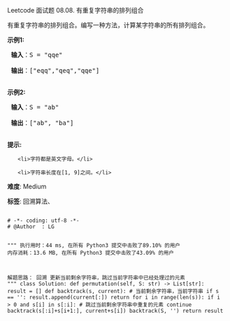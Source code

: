Leetcode 面试题 08.08. 有重复字符串的排列组合
<p>有重复字符串的排列组合。编写一种方法，计算某字符串的所有排列组合。</p>


<p><strong>示例1:</strong></p>



<pre><strong> 输入</strong>：S = &quot;qqe&quot;

<strong> 输出</strong>：[&quot;eqq&quot;,&quot;qeq&quot;,&quot;qqe&quot;]

</pre>



<p><strong>示例2:</strong></p>



<pre><strong> 输入</strong>：S = &quot;ab&quot;

<strong> 输出</strong>：[&quot;ab&quot;, &quot;ba&quot;]

</pre>



<p><strong>提示:</strong></p>



<ol>

	<li>字符都是英文字母。</li>

	<li>字符串长度在[1, 9]之间。</li>

</ol>





 **难度**: Medium



 **标签**: 回溯算法、 





<div class="hcb_wrap">
<pre class="prism undefined-numbers lang-python" data-lang="Python"><code>
# -*- coding: utf-8 -*-
# @Author  : LG

"""
执行用时：44 ms, 在所有 Python3 提交中击败了89.10% 的用户
内存消耗：13.6 MB, 在所有 Python3 提交中击败了43.09% 的用户

解题思路：
    回溯
    更新当前剩余字符串，跳过当前字符串中已经处理过的元素
"""
class Solution:
    def permutation(self, S: str) -> List[str]:
        result = []
        def backtrack(s, current):  # 当前剩余字符串，当前字符串
            if s == '':
                result.append(current[:])
                return
            for i in range(len(s)):
                if i > 0 and s[i] in s[:i]: # 跳过当前剩余字符串中重复的元素
                    continue
                backtrack(s[:i]+s[i+1:], current+s[i])
        backtrack(S, '')
        return result
</code></pre></div>
